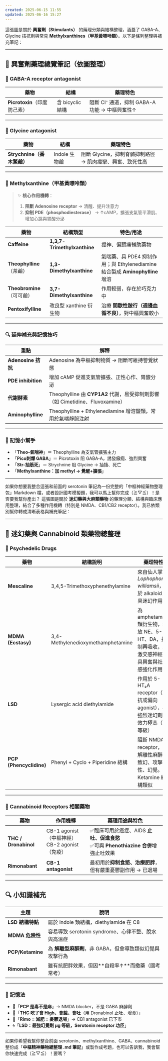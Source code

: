 ```yaml
---
created: 2025-06-15 11:55
updated: 2025-06-16 15:27
---
```

這張圖是關於 **興奮劑（Stimulants）** 的藥理分類與結構整理，涵蓋了 GABA-A、Glycine 拮抗劑與常見 **Methylxanthines（甲基黃嘌呤類）**。以下是條列整理與補充筆記：

---

## 🧠 興奮劑藥理總覽筆記（依圖整理）

### 🔸 GABA-A receptor antagonist

| 藥物                    | 結構            | 藥理特色                            |
| --------------------- | ------------- | ------------------------------- |
| **Picrotoxin**（印度防己素） | 含 bicyclic 結構 | 阻斷 Cl⁻ 通道，抑制 GABA-A 功能 → 中樞興奮性↑ |

---

### 🔸 Glycine antagonist

| 藥物                   | 結構         | 藥理特色                               |
| -------------------- | ---------- | ---------------------------------- |
| **Strychnine（番木鱉鹼）** | Indole 生物鹼 | 阻斷 Glycine，抑制脊髓抑制路徑 → 肌肉痙攣、興奮、致死性高 |

---

### 🔸 Methylxanthine（甲基黃嘌呤類）

> ✨ **核心作用機轉**：
>
> 1. **阻斷 Adenosine receptor** → 清醒、提升注意力
> 2. **抑制 PDE（phosphodiesterase）** → ↑cAMP，擴張支氣管平滑肌、增加心跳與胃酸分泌

| 藥物                   | 結構類型                        | 特色/用途                                                       |
| -------------------- | --------------------------- | ----------------------------------------------------------- |
| **Caffeine**         | **1,3,7-Trimethylxanthine** | 提神、偏頭痛輔助藥物                                                  |
| **Theophylline**（茶鹼） | **1,3-Dimethylxanthine**    | 氣喘藥、具 PDE4 抑制作用；與 Ethylenediamine 結合製成 **Aminophylline** 增溶 |
| **Theobromine**（可可鹼） | **3,7-Dimethylxanthine**    | 作用較弱，存在於巧克力中                                                |
| **Pentoxifylline**   | 改良型 xanthine 衍生物            | 治療 **間歇性跛行（週邊血循不良）**，對中樞興奮較小                                |

---

### 🔍 延伸補充與記憶技巧

| 重點                 | 解釋                                                             |
| ------------------ | -------------------------------------------------------------- |
| **Adenosine 拮抗**   | Adenosine 為中樞抑制物質 → 阻斷可維持警覺狀態                                  |
| **PDE inhibition** | 增加 cAMP 促進支氣管擴張、正性心作、胃酸分泌                                      |
| **代謝酵素**           | Theophylline 由 **CYP1A2** 代謝，易受抑制劑影響（如 Cimetidine、Fluvoxamine） |
| **Aminophylline**  | Theophylline + Ethylenediamine 增溶鹽類，常用於氣喘靜脈注射                  |

---

### 🧠 記憶小幫手

* 「**Theo-氣喘神**」＝ Theophylline 為支氣管擴張主力
* 「**Pico刺爆 GABA**」＝ Picrotoxin 阻 GABA-A，誘發癲癇、強烈興奮
* 「**Str-抽筋死**」＝ Strychnine 阻 Glycine → 抽搐、死亡
* 「**Methylxanthine：加 methyl → 覺醒+擴張**」

---

如果你想要我整合這張和前面的 serotonin 筆記為一份完整的「中樞神經藥物整理包」Markdown 檔，或者設計國考模擬題，我可以馬上幫你完成（≧▽≦）！是否要我幫你產出？
這張圖是關於 **迷幻藥與大麻類藥物** 的藥理分類、結構與臨床應用整理，結合了多種作用機轉（特別是 NMDA、CB1/CB2 receptor）。我已依類別幫你轉成清晰表格與補充筆記：

---

## 🧠 迷幻藥與 Cannabinoid 類藥物總整理

### 🔮 Psychedelic Drugs

| 藥物                      | 結構說明                              | 藥理特性                                                      |
| ----------------------- | --------------------------------- | --------------------------------------------------------- |
| **Mescaline**           | 3,4,5-Trimethoxyphenethylamine    | 來自仙人掌 *Lophophora williamsii*，屬於 alkaloid，具迷幻作用           |
| **MDMA (Ecstasy)**      | 3,4-Methylenedioxymethamphetamine | 為 amphetamine 類衍生物，釋放 NE、5-HT、DA，抑制再吸收，刺激交感神經，具興奮與社交感強化作用 |
| **LSD**                 | Lysergic acid diethylamide        | 作用於 5-HT₂A receptor（拮抗或偏向 agonist），為強烈迷幻劑，效力極高（µg 等級）     |
| **PCP (Phencyclidine)** | Phenyl + Cyclo + Piperidine 結構    | 阻斷 NMDA receptor，具解離性麻醉、致幻、攻擊性、幻覺。與 Ketamine 結構類似         |

---

### 🌿 Cannabinoid Receptors 相關藥物

| 藥物                   | 作用機轉                                   | 藥理用途與特色                                                      |
| -------------------- | -------------------------------------- | ------------------------------------------------------------ |
| **THC / Dronabinol** | CB-1 agonist（中樞神經）<br>CB-2 agonist（免疫） | ✅臨床可用於癌症、AIDS **止吐、促進食慾** <br>✅可與 **Phenothiazine 合併**增強止吐效果 |
| **Rimonabant**       | **CB-1 antagonist**                    | 最初用於**抑制食慾、治療肥胖**，但有嚴重憂鬱副作用 → 已退場                            |

---

## 🔍 小知識補充

| 主題               | 說明                                  |
| ---------------- | ----------------------------------- |
| **LSD 結構特點**     | 屬於 indole 類結構，diethylamide 在 C8     |
| **MDMA 危險性**     | 容易導致 serotonin syndrome、心律不整、脫水與高溫症 |
| **PCP/Ketamine** | 為 **解離型麻醉劑**，非 GABA，但會導致類似幻覺與攻擊行為   |
| **Rimonabant**   | 雖有抗肥胖效果，但因\*\*自殺率↑\*\*而撤藥（國考常考）     |

---

### 🧠 記憶法

* 🧪「**PCP 是毒不是麻**」→ NMDA blocker，不是 GABA 麻醉劑
* 💊「**THC 吃了會 High、會餓、會吐**（用 Dronabinol 止吐、增食）」
* 🧠「**Rimo = 減肥 = 憂鬱退場**」→ CB1 antagonist 已下市
* 🌀「**LSD：最強幻覺劑 µg 等級，Serotonin receptor 功臣**」

---

如果你希望我幫你整合前面 serotonin、methylxanthine、GABA、cannabinoid 整份成「**中樞精神藥物總整理 .md 筆記**」或製作成考題，也可以告訴我，我會幫你快速完成（≧▽≦）！要嗎？
